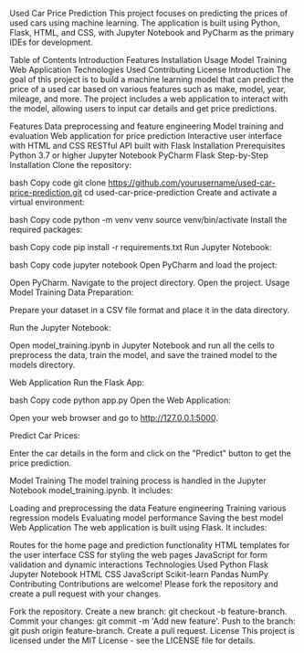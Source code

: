 Used Car Price Prediction
This project focuses on predicting the prices of used cars using machine learning. The application is built using Python, Flask, HTML, and CSS, with Jupyter Notebook and PyCharm as the primary IDEs for development.

Table of Contents
Introduction
Features
Installation
Usage
Model Training
Web Application
Technologies Used
Contributing
License
Introduction
The goal of this project is to build a machine learning model that can predict the price of a used car based on various features such as make, model, year, mileage, and more. The project includes a web application to interact with the model, allowing users to input car details and get price predictions.

Features
Data preprocessing and feature engineering
Model training and evaluation
Web application for price prediction
Interactive user interface with HTML and CSS
RESTful API built with Flask
Installation
Prerequisites
Python 3.7 or higher
Jupyter Notebook
PyCharm
Flask
Step-by-Step Installation
Clone the repository:

bash
Copy code
git clone https://github.com/yourusername/used-car-price-prediction.git
cd used-car-price-prediction
Create and activate a virtual environment:

bash
Copy code
python -m venv venv
source venv/bin/activate
Install the required packages:

bash
Copy code
pip install -r requirements.txt
Run Jupyter Notebook:

bash
Copy code
jupyter notebook
Open PyCharm and load the project:

Open PyCharm.
Navigate to the project directory.
Open the project.
Usage
Model Training
Data Preparation:

Prepare your dataset in a CSV file format and place it in the data directory.

Run the Jupyter Notebook:

Open model_training.ipynb in Jupyter Notebook and run all the cells to preprocess the data, train the model, and save the trained model to the models directory.

Web Application
Run the Flask App:

bash
Copy code
python app.py
Open the Web Application:

Open your web browser and go to http://127.0.0.1:5000.

Predict Car Prices:

Enter the car details in the form and click on the "Predict" button to get the price prediction.

Model Training
The model training process is handled in the Jupyter Notebook model_training.ipynb. It includes:

Loading and preprocessing the data
Feature engineering
Training various regression models
Evaluating model performance
Saving the best model
Web Application
The web application is built using Flask. It includes:

Routes for the home page and prediction functionality
HTML templates for the user interface
CSS for styling the web pages
JavaScript for form validation and dynamic interactions
Technologies Used
Python
Flask
Jupyter Notebook
HTML
CSS
JavaScript
Scikit-learn
Pandas
NumPy
Contributing
Contributions are welcome! Please fork the repository and create a pull request with your changes.

Fork the repository.
Create a new branch: git checkout -b feature-branch.
Commit your changes: git commit -m 'Add new feature'.
Push to the branch: git push origin feature-branch.
Create a pull request.
License
This project is licensed under the MIT License - see the LICENSE file for details.
